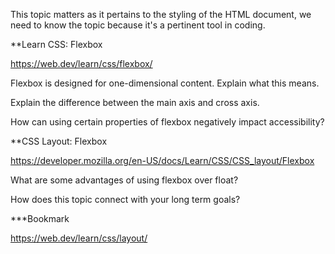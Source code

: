 This topic matters as it pertains to the styling of the HTML document, we need to know the topic because it's a pertinent tool in coding.

**Learn CSS: Flexbox

https://web.dev/learn/css/flexbox/

Flexbox is designed for one-dimensional content. Explain what this means.

Explain the difference between the main axis and cross axis.

How can using certain properties of flexbox negatively impact accessibility?

**CSS Layout: Flexbox

https://developer.mozilla.org/en-US/docs/Learn/CSS/CSS_layout/Flexbox

What are some advantages of using flexbox over float?

How does this topic connect with your long term goals?

***Bookmark

https://web.dev/learn/css/layout/
